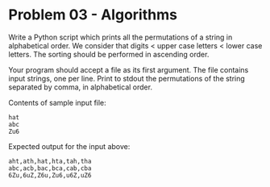 # Problem 03 - Algorithms

Write a Python script which prints all the permutations of a string in alphabetical
order. We consider that digits < upper case letters < lower case letters. The
sorting should be performed in ascending order.

Your program should accept a file as its first argument. The file contains input
strings, one per line. Print to stdout the permutations of the string separated by
comma, in alphabetical order.

Contents of sample input file:

```
hat
abc
Zu6
```

Expected output for the input above:

```
aht,ath,hat,hta,tah,tha
abc,acb,bac,bca,cab,cba
6Zu,6uZ,Z6u,Zu6,u6Z,uZ6
```
